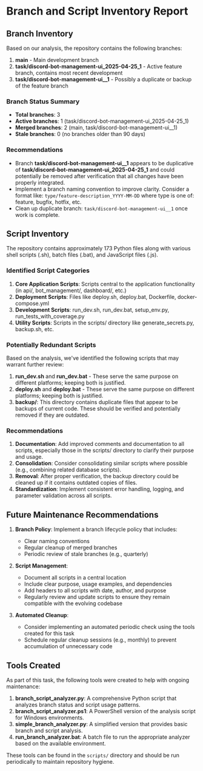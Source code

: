 # Branch and Script Inventory Report

## Branch Inventory

Based on our analysis, the repository contains the following branches:

1. **main** - Main development branch
2. **task/discord-bot-management-ui_2025-04-25_1** - Active feature branch, contains most recent development
3. **task/discord-bot-management-ui__1** - Possibly a duplicate or backup of the feature branch

### Branch Status Summary

- **Total branches**: 3
- **Active branches**: 1 (task/discord-bot-management-ui_2025-04-25_1)
- **Merged branches**: 2 (main, task/discord-bot-management-ui__1)
- **Stale branches**: 0 (no branches older than 90 days)

### Recommendations

- Branch **task/discord-bot-management-ui__1** appears to be duplicative of **task/discord-bot-management-ui_2025-04-25_1** and could potentially be removed after verification that all changes have been properly integrated.
- Implement a branch naming convention to improve clarity. Consider a format like: `type/feature-description_YYYY-MM-DD` where type is one of: feature, bugfix, hotfix, etc.
- Clean up duplicate branch: `task/discord-bot-management-ui__1` once work is complete.

## Script Inventory

The repository contains approximately 173 Python files along with various shell scripts (.sh), batch files (.bat), and JavaScript files (.js).

### Identified Script Categories

1. **Core Application Scripts**: Scripts central to the application functionality (in api/, bot_management/, dashboard/, etc.)
2. **Deployment Scripts**: Files like deploy.sh, deploy.bat, Dockerfile, docker-compose.yml
3. **Development Scripts**: run_dev.sh, run_dev.bat, setup_env.py, run_tests_with_coverage.py
4. **Utility Scripts**: Scripts in the scripts/ directory like generate_secrets.py, backup.sh, etc.

### Potentially Redundant Scripts

Based on the analysis, we've identified the following scripts that may warrant further review:

1. **run_dev.sh** and **run_dev.bat** - These serve the same purpose on different platforms; keeping both is justified.
2. **deploy.sh** and **deploy.bat** - These serve the same purpose on different platforms; keeping both is justified.
3. **backup/**: This directory contains duplicate files that appear to be backups of current code. These should be verified and potentially removed if they are outdated.

### Recommendations

1. **Documentation**: Add improved comments and documentation to all scripts, especially those in the scripts/ directory to clarify their purpose and usage.
2. **Consolidation**: Consider consolidating similar scripts where possible (e.g., combining related database scripts).
3. **Removal**: After proper verification, the backup directory could be cleaned up if it contains outdated copies of files.
4. **Standardization**: Implement consistent error handling, logging, and parameter validation across all scripts.

## Future Maintenance Recommendations

1. **Branch Policy**: Implement a branch lifecycle policy that includes:
   - Clear naming conventions
   - Regular cleanup of merged branches
   - Periodic review of stale branches (e.g., quarterly)

2. **Script Management**:
   - Document all scripts in a central location
   - Include clear purpose, usage examples, and dependencies
   - Add headers to all scripts with date, author, and purpose
   - Regularly review and update scripts to ensure they remain compatible with the evolving codebase

3. **Automated Cleanup**:
   - Consider implementing an automated periodic check using the tools created for this task
   - Schedule regular cleanup sessions (e.g., monthly) to prevent accumulation of unnecessary code

## Tools Created

As part of this task, the following tools were created to help with ongoing maintenance:

1. **branch_script_analyzer.py**: A comprehensive Python script that analyzes branch status and script usage patterns.
2. **branch_script_analyzer.ps1**: A PowerShell version of the analysis script for Windows environments.
3. **simple_branch_analyzer.py**: A simplified version that provides basic branch and script analysis.
4. **run_branch_analyzer.bat**: A batch file to run the appropriate analyzer based on the available environment.

These tools can be found in the `scripts/` directory and should be run periodically to maintain repository hygiene.